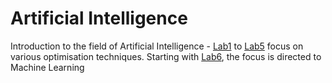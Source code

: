 # Artificial Intelligence

Introduction to the field of Artificial Intelligence - [Lab1](Lab1) to [Lab5](Lab5) focus on various optimisation techniques. Starting with [Lab6](Lab6), the focus is directed to Machine Learning

